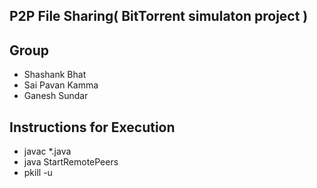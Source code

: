 ## P2P File Sharing( BitTorrent simulaton project )

## Group

- Shashank Bhat
- Sai Pavan Kamma
- Ganesh Sundar

## Instructions for Execution

- javac \*.java
- java StartRemotePeers
- pkill -u <username>
